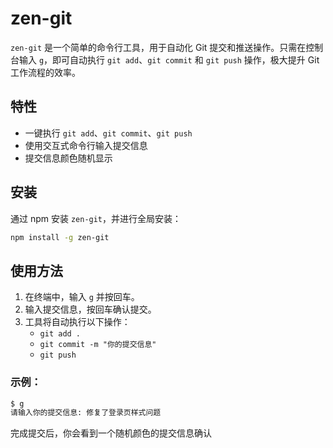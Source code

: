 
# zen-git

`zen-git` 是一个简单的命令行工具，用于自动化 Git 提交和推送操作。只需在控制台输入 `g`，即可自动执行 `git add`、`git commit` 和 `git push` 操作，极大提升 Git 工作流程的效率。

## 特性

- 一键执行 `git add`、`git commit`、`git push`
- 使用交互式命令行输入提交信息
- 提交信息颜色随机显示

## 安装

通过 npm 安装 `zen-git`，并进行全局安装：

```bash
npm install -g zen-git
```

## 使用方法

1. 在终端中，输入 `g` 并按回车。
2. 输入提交信息，按回车确认提交。
3. 工具将自动执行以下操作：
    - `git add .`
    - `git commit -m "你的提交信息"`
    - `git push`

### 示例：

```bash
$ g
请输入你的提交信息: 修复了登录页样式问题
```

完成提交后，你会看到一个随机颜色的提交信息确认
